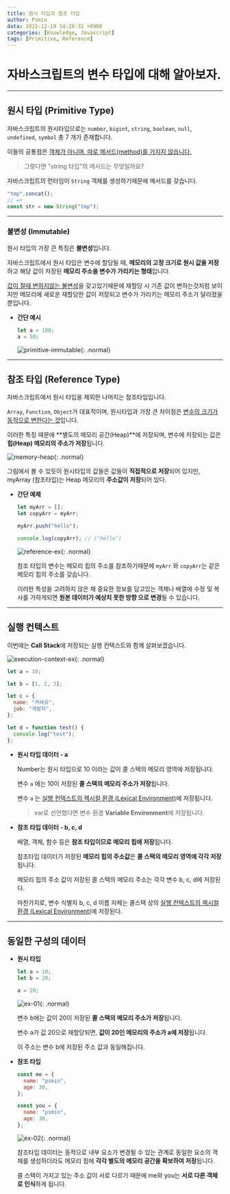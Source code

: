```yaml
---
title: 원시 타입과 참조 타입
author: Psmin
data: 2022-12-19 14:28:32 +0900
categories: [Knowledge, Javascript]
tags: [Primitive, Reference]
---
```


# 자바스크립트의 변수 타입에 대해 알아보자.

---

## 원시 타입 (Primitive Type)

자바스크립트의 원시타입으로는 `number`, `bigint`, `string`, `boolean`, `null`, `undefined`, `symbol` 총 7 개가 존재합니다.

이들의 공통점은 <u>객체가 아니며, 따로 메서드(method)를 가지지 않습니다.</u>

> 그렇다면 "string 타입"의 메서드는 무엇일까요?

자바스크립트의 런타임이 `String` 객체를 생성하기때문에 메서드를 갖습니다.

```js
"tmp".concat();
// =>
const str = new String("tmp");
```

---

### 불변성 (Immutable)

원시 타입의 가장 큰 특징은 **불변성**입니다.

자바스크립트에서 원시 타입은 변수에 할당될 때, **메모리의 고정 크기로 원시 값을 저장**하고 해당 값이 저장된 **메모리 주소을 변수가 가리키는 형태**입니다.

<u>값이 절때 변하지않는 불변성</u>을 갖고있기때문에 재할당 시 기존 값이 변하는것처럼 보이지만 메모리에 새로운 재할당한 값이 저장되고 변수가 가리키는 메모리 주소가 달라졌을 뿐입니다.

- **간단 예시**

  ```js
  let a = 100;
  a = 50;
  ```

  ![primitive-immutable](/assets/img/primitive-immutable.png){: .normal}

---

## 참조 타입 (Reference Type)

자바스크립트에서 원시 타입을 제외한 나머지는 참조타입입니다.

`Array`, `Function`, `Object`가 대표적이며, 원시타입과 가장 큰 차이점은 <u>변수의 크기가 동적으로 변한다는 것</u>입니다.

이러한 특징 때문에 **별도의 메모리 공간(Heap)**에 저장되며, 변수에 저장되는 값은 **힙(Heap) 메모리의 주소가 저장**됩니다.

![memory-heap](/assets/img/memory-heap.png){: .normal}

그림에서 볼 수 있듯이 원시타입의 값들은 값들이 **직접적으로 저장**되어 있지만, myArray (참조타입)는 Heap 메모리의 **주소값이 저장**되어 있다.

- **간단 예제**

  ```js
  let myArr = [];
  let copyArr = myArr;

  myArr.push("hello");

  console.log(copyArr); // ["hello"]
  ```

  ![reference-ex](/assets/img/reference-ex.png){: .normal}

  참조 타입의 변수는 메모리 힙의 주소를 참조하기때문에 `myArr` 와 `copyArr`는 같은 메모리 힙의 주소를 갖습니다.

  이러한 특성을 고려하지 않은 채 중요한 정보를 담고있는 객체나 배열에 수정 및 복사를 가하게되면 **원본 데이터가 예상치 못한 방향 으로 변경**될 수 있습니다.

---

## 실행 컨텍스트

이번에는 **Call Stack**에 저장되는 실행 컨텍스트와 함께 살펴보겠습니다.

![execution-context-ex](/assets/img/execution-context-ex.png){: .normal}

```js
let a = 10;

let b = [1, 2, 3];

let c = {
  name: "카레유",
  job: "개발자",
};

let d = function test() {
  console.log("test");
};
```

- **원시 타입 데이터 - a**

  Number는 원시 타입으로 10 이라는 값이 콜 스택의 메모리 영역에 저장됩니다.

  변수 `a` 에는 10이 저장된 **콜 스택의 메모리 주소가 저장**됩니다.

  변수 `a` 는 <u>실행 컨텍스트의 렉시컬 환경 (Lexical Environment)</u>에 저장됩니다.

  > var로 선언했다면 변수 환경 **Variable Environment**에 저장됩니다.

- **참조 타입 데이터 - b, c, d**

  배열, 객체, 함수 등은 **참조 타입이므로 메모리 힙에 저장**됩니다.

  참조타입 데이터가 저장된 **메모리 힙의 주소값**은 **콜 스택의 메모리 영역에 각각 저장**됩니다.

  메모리 힙의 주소 값이 저장된 콜 스택의 메모리 주소는 각각 변수 b, c, d에 저장된다.

  마찬가지로, 변수 식별자 b, c, d 이름 자체는 콜스택 상의 <u>실행 컨텍스트의 렉시컬 환경 (Lexical Environment)</u>에 저장된다.

---

## 동일한 구성의 데이터

- **원시 타입**

  ```js
  let a = 10;
  let b = 20;

  a = 20;
  ```

  ![ex-01](/assets/img/ex-01.png){: .normal}

  변수 b에는 값이 20이 저장된 **콜 스택의 메모리 주소가 저장**됩니다.

  변수 a가 값 20으로 재할당되면, **값이 20인 메모리의 주소가 a에 저장**됩니다.

  이 주소는 변수 b에 저장된 주소 값과 동일해집니다.

- **참조 타입**

  ```js
  const me = {
    name: "psmin",
    age: 30,
  };

  const you = {
    name: "psmin",
    age: 30,
  };
  ```

  ![ex-02](/assets/img/ex-02.png){: .normal}

  참조타입 데이터는 동적으로 내부 요소가 변경될 수 있는 관계로 동일한 요소의 객체를 생성하더라도 메모리 힙에 **각각 별도의 메모리 공간을 확보하여 저장**됩니다.

  콜 스택이 가지고 있는 주소 값이 서로 다르기 때문에 me와 you는 **서로 다른 객체로 인식**하게 됩니다.
